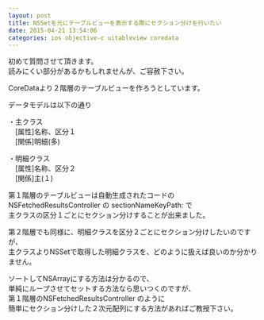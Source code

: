 ```yaml
---
layout: post
title: NSSetを元にテーブルビューを表示する際にセクション分けを行いたい
date: 2015-04-21 13:54:06
categories: ios objective-c uitableview coredata
---
```

<p>初めて質問させて頂きます。<br>
読みにくい部分があるかもしれませんが、ご容赦下さい。</p>

<p>CoreDataより２階層のテーブルビューを作ろうとしています。</p>

<p>データモデルは以下の通り</p>

<p>・主クラス<br>
　[属性]名称、区分１<br>
　[関係]明細(多)</p>

<p>・明細クラス<br>
　[属性]名称、区分２<br>
　[関係]主(１)</p>

<p>第１階層のテーブルビューは自動生成されたコードの<br>
NSFetchedResultsController の sectionNameKeyPath: で<br>
主クラスの区分１ごとにセクション分けすることが出来ました。</p>

<p>第２階層でも同様に、明細クラスを区分２ごとにセクション分けしたいのですが、<br>
主クラスよりNSSetで取得した明細クラスを、どのように扱えば良いのか分かりません。</p>

<p>ソートしてNSArrayにする方法は分かるので、<br>
単純にループさせてセットする方法なら思いつくのですが、<br>
第１階層のNSFetchedResultsController のように<br>
簡単にセクション分けした２次元配列にする方法があればご教授下さい。</p>
